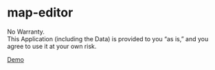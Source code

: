 # map-editor

No Warranty.    
This Application (including the Data) is provided to you “as is,” and you agree to use it at your own risk.

[Demo](https://mizt.github.io/map-editor/)
